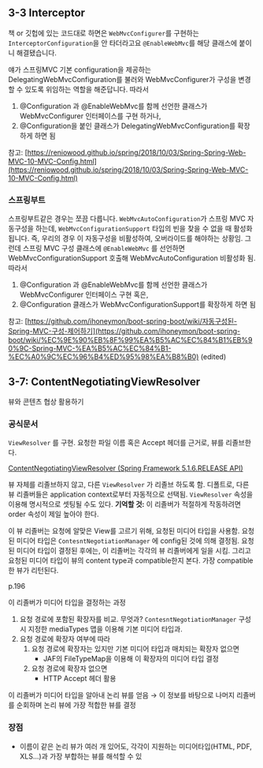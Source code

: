 ## 3-3 Interceptor

책 or 깃헙에 있는 코드대로 하면은 `WebMvcConfigurer`를 구현하는 `InterceptorConfiguration`을 안 타더라고요 `@EnableWebMvc`를 해당 클래스에 붙이니 해결됐습니다.

얘가 스프링MVC 기본 configuration을 제공하는 DelegatingWebMvcConfiguration를 불러와 WebMvcConfigurer가 구성을 변경할 수 있도록 위임하는 역할을 해준답니다. 따라서

1. @Configuration 과 @EnableWebMvc를 함께 선언한 클래스가 WebMvcConfigurer 인터페이스를 구현 하거나,
2. @Configuration을 붙인 클래스가 DelegatingWebMvcConfiguration를 확장하게 하면 됨

참고: [https://reniowood.github.io/spring/2018/10/03/Spring-Spring-Web-MVC-10-MVC-Config.html](https://reniowood.github.io/spring/2018/10/03/Spring-Spring-Web-MVC-10-MVC-Config.html)

### **스프링부트**

스프링부트같은 경우는 쪼끔 다릅니다. `WebMvcAutoConfiguration`가 스프링 MVC 자동구성을 하는데,
`WebMvcConfigurationSupport` 타입의 빈을 찾을 수 없을 때 활성화됩니다. 즉, 우리의 경우 이 자동구성을 비활성하여, 오버라이드를 해야하는 상황임. 그런데 스프링 MVC 구성 클래스에 `@EnableWebMvc`
를 선언하면 WebMvcConfigurationSupport 호출해 WebMvcAutoConfiguration 비활성화 됨. 따라서

1. @Configuration 과 @EnableWebMvc를 함께 선언한 클래스가 WebMvcConfigurer 인터페이스 구현 혹은,
2. @Configuration 클래스가 WebMvcConfigurationSupport를 확장하게 하면 됨

참고: [https://github.com/ihoneymon/boot-spring-boot/wiki/자동구성된-Spring-MVC-구성-제어하기](https://github.com/ihoneymon/boot-spring-boot/wiki/%EC%9E%90%EB%8F%99%EA%B5%AC%EC%84%B1%EB%90%9C-Spring-MVC-%EA%B5%AC%EC%84%B1-%EC%A0%9C%EC%96%B4%ED%95%98%EA%B8%B0) (edited)





## 3-7: ContentNegotiatingViewResolver


뷰와 콘텐츠 협상 활용하기

### 공식문서

`ViewResolver` 를 구현. 요청한 파일 이름 혹은 Accept 헤더를 근거로, 뷰를 리졸브한다. 

[ContentNegotiatingViewResolver (Spring Framework 5.1.6.RELEASE API)](https://docs.spring.io/spring-framework/docs/current/javadoc-api/org/springframework/web/servlet/view/ContentNegotiatingViewResolver.html)

뷰 자체를 리졸브하지 않고, 다른 `ViewResolver` 가 리졸브 하도록 함. 디폴트로, 다른 뷰 리졸버들은 application context로부터 자동적으로 선택됨. `ViewResolver` 속성을 이용해 명시적으로 셋팅될 수도 있다. **기억할 것:** 이 리졸버가 적절하게 작동하려면 order 속성이 제일 높아야 한다. 

이 뷰 리졸버는 요청에 알맞은 View를 고르기 위해, 요청된 미디어 타입을 사용함. 요청된 미디어 타입은 `ContesntNegotiationManager` 에 config된 것에 의해 결정됨. 요청된 미디어 타입이 결정된 후에는, 이 리졸버는 각각의 뷰 리졸버에게 일을 시킴. 그리고 요청된 미디어 타입이 뷰의 content type과 compatible한지 본다. 가장 compatible한 뷰가 리턴된다.

p.196

이 리졸버가 미디어 타입을 결정하는 과정

1. 요청 경로에 포함된 확장자를 비교. 무엇과? `ContesntNegotiationManager` 구성 시 지정한 mediaTypes 맵을 이용해 기본 미디어 타입과.
2. 요청 경로에 확장자 여부에 따라
    1. 요청 경로에 확장자는 있지만 기본 미디어 타입과 매치되는 확장자 없으면
        - JAF의 FileTypeMap을 이용해 이 확장자의 미디어 타입 결정
    2. 요청 경로에 확장자 없으면
        - HTTP Accept 헤더 활용

이 리졸버가 미디어 타입을 알아내 논리 뷰를 얻음 → 이 정보를 바탕으로 나머지 리졸버를 순회하며 논리 뷰에 가장 적합한 뷰를 결정

### 장점

- 이름이 같은 논리 뷰가 여러 개 있어도, 각각이 지원하는 미디어타입(HTML, PDF, XLS...)과 가장 부합하는 뷰를 해석할 수 있
